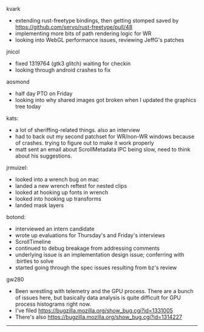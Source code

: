 

kvark
* extending rust-freetype bindings, then getting stomped saved by https://github.com/servo/rust-freetype/pull/48
* implementing more bits of path rendering logic for WR
* looking into WebGL performance issues, reviewing JeffG's patches
 

jnicol
* fixed 1319764 (gtk3 glitch) waiting for checkin
* looking through android crashes to fix



 aosmond
* half day PTO on Friday
* looking into why shared images got broken when I updated the graphics tree today



kats:
* a lot of sheriffing-related things. also an interview
* had to back out my second patchset for WR/non-WR windows because of crashes. trying to figure out to make it work properly
* matt sent an email about ScrollMetadata IPC being slow, need to think about his suggestions.



jrmuizel:
* looked into a wrench bug on mac
* landed a new wrench reftest for nested clips
* looked at hooking up fonts in wrench
* looked into hooking up transforms
* landed mask layers



botond:
* interviewed an intern candidate
* wrote up evaluations for Thursday's and Friday's interviews 
* ScrollTimeline 
* continued to debug breakage from addressing comments 
* underlying issue is an implementation design issue; conferring with :birtles to solve 
* started going through the spec issues resulting from bz's review



gw280
* Been wrestling with telemetry and the GPU process. There are a bunch of issues here, but basically data analysis is quite difficult for GPU process histograms right now.
* I've filed https://bugzilla.mozilla.org/show_bug.cgi?id=1331005
* There's also https://bugzilla.mozilla.org/show_bug.cgi?id=1314227

________________


